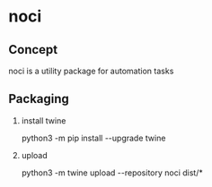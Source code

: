 # noci

## Concept
noci is a utility package for automation tasks

## Packaging
1. install twine

    python3 -m pip install --upgrade twine

2. upload

    python3 -m twine upload --repository noci dist/*
